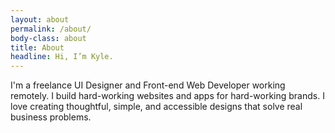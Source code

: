 ```yaml
---
layout: about
permalink: /about/
body-class: about
title: About
headline: Hi, I’m Kyle.
---
```


I'm a freelance UI Designer and Front-end Web Developer working remotely. I build hard-working websites and apps for hard-working brands. I love creating thoughtful, simple, and accessible designs that solve real business problems.
